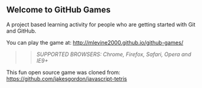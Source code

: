 ## Welcome to GitHub Games

A project based learning activity for people who are getting started with Git and GitHub.

You can play the game at: http://mlevine2000.github.io/github-games/

>> _*SUPPORTED BROWSERS*: Chrome, Firefox, Safari, Opera and IE9+_

This fun open source game was cloned from: https://github.com/jakesgordon/javascript-tetris
